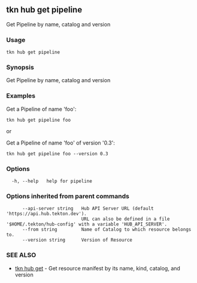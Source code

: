 ## tkn hub get pipeline

Get Pipeline by name, catalog and version

### Usage

```
tkn hub get pipeline
```

### Synopsis

Get Pipeline by name, catalog and version

### Examples


Get a Pipeline of name 'foo':

    tkn hub get pipeline foo

or

Get a Pipeline of name 'foo' of version '0.3':

    tkn hub get pipeline foo --version 0.3


### Options

```
  -h, --help   help for pipeline
```

### Options inherited from parent commands

```
      --api-server string   Hub API Server URL (default 'https://api.hub.tekton.dev').
                            URL can also be defined in a file '$HOME/.tekton/hub-config' with a variable 'HUB_API_SERVER'.
      --from string         Name of Catalog to which resource belongs to.
      --version string      Version of Resource
```

### SEE ALSO

* [tkn hub get](tkn_hub_get.md)	 - Get resource manifest by its name, kind, catalog, and version

